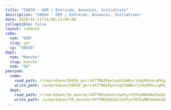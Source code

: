 ```yaml
---
title: "50850 - GER | Entraide, Annonces, Initiatives"
description: "50850 - GER | Entraide, Annonces, Initiatives"
date: 2020-01-11T14:09:21+09:00
collapsible: false
layout: commune
comm:
  nom: "GER"
  slug: ger
  cp: "50850"
dept:
  nom: "Manche"
  slug: manche
  num: "50"
peerpad:
  comm:
    read_path: /r/markdown/50850_ger/4XTTMAZPpntoqV3dWRurjGdyMShxzqPKggjUpTpV5HAwYkCon
    write_path: /w/markdown/50850_ger/4XTTMAZPpntoqV3dWRurjGdyMShxzqPKggjUpTpV5HAwYkCon-K3TgV6m7qyCcHqSVejbszuP36Tph7TKASyj8R5X2cmEwkFbDNppQAKahiuQmUiy6iPa9uyZ7GRZ74NEHvr1Xf1bRLo8B55ewYbYk8DqWG8HfL83TxtFMU7C5TLTMuGYUNTRZwa8c
  dept:
    read_path: /r/markdown/50_manche/4XTTMEGkHvbt2wXFyvTQYEaMKhHk6haGH1SzsRNevKgBDTuXr
    write_path: /w/markdown/50_manche/4XTTMEGkHvbt2wXFyvTQYEaMKhHk6haGH1SzsRNevKgBDTuXr-K3TgUSx1rwmRRLqHcTLLdo4dVfTRKvf94KKagmUFPevWSp2f9nuc6fJF25TtLArzK8teuQ5TvuAMqW38N2MYgT18hBoXtjmKX9WuSn2vkujmSJPp3gF4gsuMmfEM8Th4Ap94heFE
---
```


